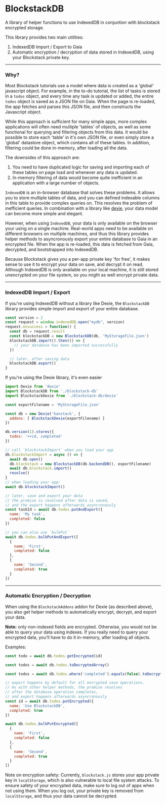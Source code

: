 # BlockstackDB

A library of helper functions to use IndexedDB in conjuntion with blockstack encrypted storage.

This library provides two main utilities:

1. IndexedDB Import / Export to Gaia
2. Automatic encryption / decryption of data stored in IndexedDB, using your Blockstack private key.

---

### Why?

Most Blockstack tutorials use a model where data is created as a 'global' javascript object. For example, in the to-do tutorial, the list of tasks is stored in a `todos` object, and every time any task is updated or added, the entire `todos` object is saved as a JSON file on Gaia. When the page is re-loaded, the app fetches and parses this JSON file, and then constructs the Javascript object.

While this approach is sufficient for many simple apps, more complex applications will often need multiple 'tables' of objects, as well as some functional for querying and filtering objects from this data. It would be possible to store each 'table' in it's own JSON file, or even simply store a 'global' datastore object, which contains all of these tables. In addition, filtering could be done in-memory, after loading all the data.

The downsides of this approach are:

1. You need to have duplicated logic for saving and importing each of these tables on page load and whenever any data is updated.
2. In-memory filtering of data would become quite inefficient in an application with a large number of objects.

`IndexedDB` is an in-browser database that solves these problems. It allows you to store multiple tables of data, and you can defined indexable columns in this table to provide complex queries on. This resolves the problem of inefficient queries. In combination with a library like [dexie](http://dexie.org/), your data model can become more simple and elegant.

However, when using `IndexedDB`, your data is only available on the browser your using on a single machine. Real-world apps need to be available on different browsers on multiple machines, and thus this library provides helper methods to asyncronously export your entire database to Gaia in an encrypted file. When the app is re-loaded, this data is fetched from Gaia, decrypted, and bootstrapped into IndexedDB.

Because Blockstack gives you a per-app private key 'for free', it makes sense to use it to encrypt your data on save, and decrypt it on read. Although IndexedDB is only available on your local machine, it is still stored unencrypted on your file system, so you might as well encrypt private data.

---

### IndexedDB Import / Export

If you're using IndexedDB without a library like Dexie, the `BlockstackDB` library provides simple import and export of your entire database.

~~~javascript
const version = 2
const request = window.indexedDB.open("mydb", version)
request.onsuccess = function() {
  const db = request.result
  const blockstackDB = new BlockstackDB(db, 'MyStorageFile.json')
  blockstackDB.import().then(() => {
    // your database has been imported successfully
  })

  // later, after saving data
  blockstackDB.export()
}
~~~

If you're using the Dexie library, it's even easier

~~~javascript
import Dexie from 'dexie'
import BlockstackDB from './blockstack-db'
import BlockstackDexie from './blockstack-db/dexie'

const exportFilename = 'MyStorageFile.json'

const db = new Dexie('kanstack', {
  addons: [ BlockstackDexie(exportFilename) ]
})

db.version(1).stores({
  todos: '++id, completed'
})

// call `blockstackImport` when you load your app
db.blockstackImport = async () => {
  await db.open()
  db.blockstack = new BlockstackDB(db.backendDB(), exportFilename)
  await db.blockstack.import()
  resolve()
}
// when loading your app:
await db.blockstackImport()

// later, save and export your data
// the promise is resolved after data is saved,
// and the export happens afterwards asyncronously
const taskId = await db.todos.putAndExport({
  name: 'My task',
  completed: false
})

// you can also use `bulkPut`
await db.todos.bulkPutAndExport([
  {
    name: 'First',
    completed: false
  },
  {
    name: 'Second',
    completed: true
  }
])
~~~

---

### Automatic Encryption / Decryption

When using the `BlockstackAddons` addon for Dexie (as described above), you also get helper methods to automatically encrypt, decrypt, and export your data.

**Note:** only non-indexed fields are encrypted. Otherwise, you would not be able to query your data using indexes. If you really need to query your encrypted data, you'll have to do it in-memory, after loading all objects.

Examples:

~~~javascript
const todo = await db.todos.getEncrypted(id)

const todos = await db.todos.toDecryptedArray()

const todos = await db.todos.where('completed').equals(false).toDecryptedArray()

// export happens by default for all encrypted save operations.
// As with other helper methods, the promise resolves
// after the database operation completes,
// and export happens afterwards asyncronously
const id = await db.todos.putEncrypted({
  name: 'Use BlockstackDB',
  completed: true
})

await db.todos.bulkPutEncrypted([
  {
    name: 'First',
    completed: false
  },
  {
    name: 'Second',
    completed: true
  }
])
~~~

Note on encryption safety: Currently, `blockstack.js` stores your app private key in `localStorage`, which is also vulnerable to local file system attacks. To ensure safety of your encrypted data, make sure to log out of apps when not using them. When you log out, your private key is removed from `localStorage`, and thus your data cannot be decrypted.
